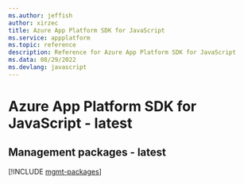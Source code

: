 ```yaml
---
ms.author: jeffish
author: xirzec
title: Azure App Platform SDK for JavaScript
ms.service: appplatform
ms.topic: reference
description: Reference for Azure App Platform SDK for JavaScript
ms.data: 08/29/2022
ms.devlang: javascript
---
```

# Azure App Platform SDK for JavaScript - latest

## Management packages - latest
[!INCLUDE [mgmt-packages](app-platform-mgmt-index.md)]